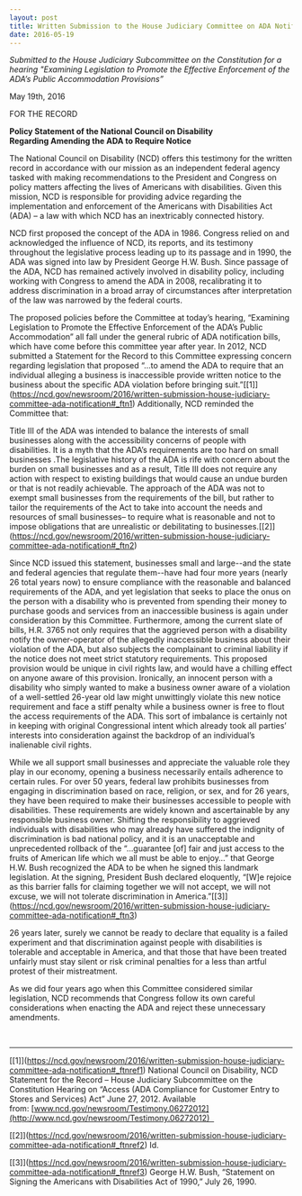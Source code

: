 ```yaml
---
layout: post
title: Written Submission to the House Judiciary Committee on ADA Notification
date: 2016-05-19
---
```

*Submitted to the House Judiciary Subcommittee on the Constitution for a hearing "Examining Legislation to Promote the Effective Enforcement of the ADA’s Public Accommodation Provisions”*

May 19th, 2016

FOR THE RECORD

**Policy Statement of the National Council on Disability\
Regarding Amending the ADA to Require Notice**

The National Council on Disability (NCD) offers this testimony for the written record in accordance with our mission as an independent federal agency tasked with making recommendations to the President and Congress on policy matters affecting the lives of Americans with disabilities. Given this mission, NCD is responsible for providing advice regarding the implementation and enforcement of the Americans with Disabilities Act (ADA) – a law with which NCD has an inextricably connected history.

NCD first proposed the concept of the ADA in 1986. Congress relied on and acknowledged the influence of NCD, its reports, and its testimony throughout the legislative process leading up to its passage and in 1990, the ADA was signed into law by President George H.W. Bush. Since passage of the ADA, NCD has remained actively involved in disability policy, including working with Congress to amend the ADA in 2008, recalibrating it to address discrimination in a broad array of circumstances after interpretation of the law was narrowed by the federal courts.

The proposed policies before the Committee at today’s hearing, “Examining Legislation to Promote the Effective Enforcement of the ADA’s Public Accommodation” all fall under the general rubric of ADA notification bills, which have come before this committee year after year. In 2012, NCD submitted a Statement for the Record to this Committee expressing concern regarding legislation that proposed “…to amend the ADA to require that an individual alleging a business is inaccessible provide written notice to the business about the specific ADA violation before bringing suit.”[\[1]](https://ncd.gov/newsroom/2016/written-submission-house-judiciary-committee-ada-notification#_ftn1) Additionally, NCD reminded the Committee that:

Title III of the ADA was intended to balance the interests of small businesses along with the accessibility concerns of people with disabilities. It is a myth that the ADA’s requirements are too hard on small businesses .The legislative history of the ADA is rife with concern about the burden on small businesses and as a result, Title III does not require any action with respect to existing buildings that would cause an undue burden or that is not readily achievable. The approach of the ADA was not to exempt small businesses from the requirements of the bill, but rather to tailor the requirements of the Act to take into account the needs and resources of small businesses– to require what is reasonable and not to impose obligations that are unrealistic or debilitating to businesses.[\[2]](https://ncd.gov/newsroom/2016/written-submission-house-judiciary-committee-ada-notification#_ftn2)

Since NCD issued this statement, businesses small and large--and the state and federal agencies that regulate them--have had four more years (nearly 26 total years now) to ensure compliance with the reasonable and balanced requirements of the ADA, and yet legislation that seeks to place the onus on the person with a disability who is prevented from spending their money to purchase goods and services from an inaccessible business is again under consideration by this Committee. Furthermore, among the current slate of bills, H.R. 3765 not only requires that the aggrieved person with a disability notify the owner-operator of the allegedly inaccessible business about their violation of the ADA, but also subjects the complainant to criminal liability if the notice does not meet strict statutory requirements. This proposed provision would be unique in civil rights law, and would have a chilling effect on anyone aware of this provision. Ironically, an innocent person with a disability who simply wanted to make a business owner aware of a violation of a well-settled 26-year old law might unwittingly violate this new notice requirement and face a stiff penalty while a business owner is free to flout the access requirements of the ADA. This sort of imbalance is certainly not in keeping with original Congressional intent which already took all parties’ interests into consideration against the backdrop of an individual’s inalienable civil rights.

While we all support small businesses and appreciate the valuable role they play in our economy, opening a business necessarily entails adherence to certain rules. For over 50 years, federal law prohibits businesses from engaging in discrimination based on race, religion, or sex, and for 26 years, they have been required to make their businesses accessible to people with disabilities. These requirements are widely known and ascertainable by any responsible business owner. Shifting the responsibility to aggrieved individuals with disabilities who may already have suffered the indignity of discrimination is bad national policy, and it is an unacceptable and unprecedented rollback of the “…guarantee \[of] fair and just access to the fruits of American life which we all must be able to enjoy…” that George H.W. Bush recognized the ADA to be when he signed this landmark legislation. At the signing, President Bush declared eloquently, “\[W]e rejoice as this barrier falls for claiming together we will not accept, we will not excuse, we will not tolerate discrimination in America.”[\[3]](https://ncd.gov/newsroom/2016/written-submission-house-judiciary-committee-ada-notification#_ftn3)

26 years later, surely we cannot be ready to declare that equality is a failed experiment and that discrimination against people with disabilities is tolerable and acceptable in America, and that those that have been treated unfairly must stay silent or risk criminal penalties for a less than artful protest of their mistreatment.

As we did four years ago when this Committee considered similar legislation, NCD recommends that Congress follow its own careful considerations when enacting the ADA and reject these unnecessary amendments.

 

- - -

[\[1]](https://ncd.gov/newsroom/2016/written-submission-house-judiciary-committee-ada-notification#_ftnref1) National Council on Disability, NCD Statement for the Record – House Judiciary Subcommittee on the Constitution Hearing on “Access (ADA Compliance for Customer Entry to Stores and Services) Act” June 27, 2012. Available from: [www.ncd.gov/newsroom/Testimony.06272012](http://www.ncd.gov/newsroom/Testimony.06272012)  

[\[2]](https://ncd.gov/newsroom/2016/written-submission-house-judiciary-committee-ada-notification#_ftnref2) Id.

[\[3]](https://ncd.gov/newsroom/2016/written-submission-house-judiciary-committee-ada-notification#_ftnref3) George H.W. Bush, “Statement on Signing the Americans with Disabilities Act of 1990,” July 26, 1990.
